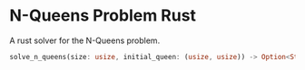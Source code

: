 # N-Queens Problem Rust

A rust solver for the N-Queens problem.

```rust
solve_n_queens(size: usize, initial_queen: (usize, usize)) -> Option<String>
```
